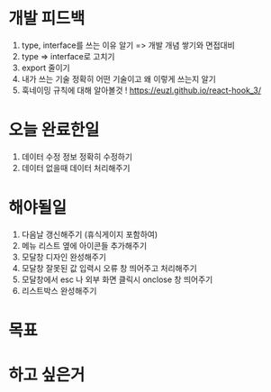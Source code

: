 # 개발 피드백

1. type, interface를 쓰는 이유 알기 => 개발 개념 쌓기와 면접대비
2. type => interface로 고치기
3. export 줄이기
4. 내가 쓰는 기술 정확히 어떤 기술이고 왜 이렇게 쓰는지 알기
5. 훅네이밍 규칙에 대해 알아볼것 ! https://euzl.github.io/react-hook_3/

# 오늘 완료한일

1. 데이터 수정 정보 정확히 수정하기
2. 데이터 없을때 데이터 처리해주기

# 해야될일

1. 다음날 갱신해주기 (휴식게이지 포함하여)
2. 메뉴 리스트 옆에 아이콘들 추가해주기
3. 모달창 디자인 완성해주기
4. 모달창 잘못된 값 입력시 오류 창 띄어주고 처리해주기
5. 모달창에서 esc 나 외부 화면 클릭시 onclose 창 띄어주기
6. 리스트박스 완성해주기

# 목표

# 하고 싶은거
